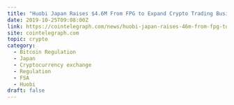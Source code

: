 ```yaml
---
title: "Huobi Japan Raises $4.6M From FPG to Expand Crypto Trading Business"
date: 2019-10-25T09:08:00Z
link: https://cointelegraph.com/news/huobi-japan-raises-46m-from-fpg-to-expand-crypto-trading-business?utm_medium=RSS&utm_source=hune
site: cointelegraph.com
topic: crypto
category:
  - Bitcoin Regulation
  - Japan
  - Cryptocurrency exchange
  - Regulation
  - FSA
  - Huobi
draft: false
---
```

